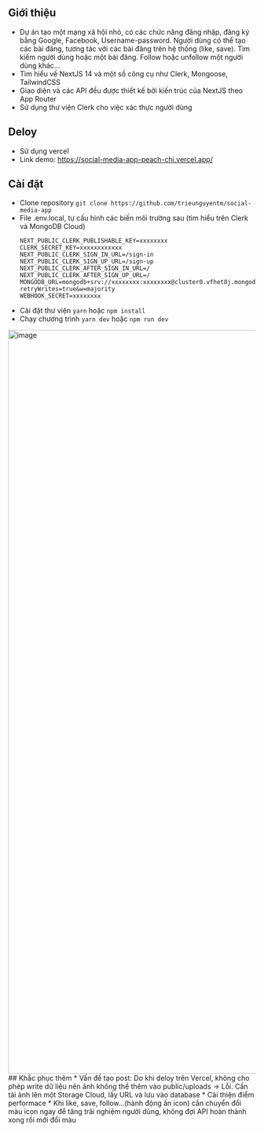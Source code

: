 ## Giới thiệu
* Dự án tạo một mạng xã hội nhỏ, có các chức năng đăng nhập, đăng ký bằng Google, Facebook, Username-password. Người dùng có thể tạo các bài đăng, tương tác với các bài đăng trên hệ thống (like, save). Tìm kiếm người dùng hoặc một bài đăng. Follow hoặc unfollow một người dùng khác...
* Tìm hiểu về NextJS 14 và một số công cụ như Clerk, Mongoose, TailwindCSS
* Giao diện và các API đều được thiết kế bởi kiến trúc của NextJS theo App Router
* Sử dụng thư viện Clerk cho việc xác thực người dùng
## Deloy
* Sử dụng vercel
* Link demo: https://social-media-app-peach-chi.vercel.app/
## Cài đặt
* Clone repository
```git clone https://github.com/trieunguyentm/social-media-app```
* File .env.local, tự cấu hình các biến môi trường sau (tìm hiểu trên Clerk và MongoDB Cloud)
  ```
  NEXT_PUBLIC_CLERK_PUBLISHABLE_KEY=xxxxxxxx
  CLERK_SECRET_KEY=xxxxxxxxxxxx
  NEXT_PUBLIC_CLERK_SIGN_IN_URL=/sign-in
  NEXT_PUBLIC_CLERK_SIGN_UP_URL=/sign-up
  NEXT_PUBLIC_CLERK_AFTER_SIGN_IN_URL=/
  NEXT_PUBLIC_CLERK_AFTER_SIGN_UP_URL=/
  MONGODB_URL=mongodb+srv://xxxxxxxx:xxxxxxxx@cluster0.vfhet8j.mongodb.net/?retryWrites=true&w=majority
  WEBHOOK_SECRET=xxxxxxxx
  ```
* Cài đặt thư viện
``` yarn ``` hoặc ``` npm install ```
* Chạy chương trình
  ``` yarn dev ``` hoặc ```npm run dev```
<img width="1512" alt="image" src="https://github.com/trieunguyentm/social-media-app/assets/100562821/83f61a83-6cfd-4b94-8073-9071bb902c50">
## Khắc phục thêm
* Vấn đề tạo post: Do khi deloy trên Vercel, không cho phép write dữ liệu nên ảnh không thể thêm vào public/uploads -> Lỗi. Cần tải ảnh lên một Storage Cloud, lấy URL và lưu vào database
* Cải thiện điểm performace
* Khi like, save, follow...(hành động ấn icon) cần chuyển đổi màu icon ngay để tăng trải nghiệm người dùng, không đợi API hoàn thành xong rồi mới đổi màu

  
